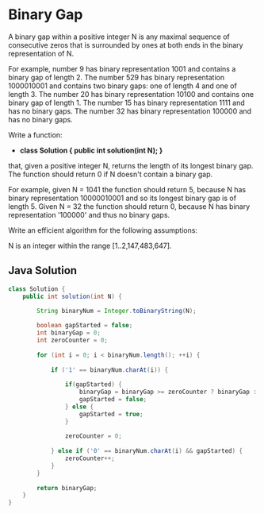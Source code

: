
# Binary Gap

A binary gap within a positive integer N is any maximal sequence of consecutive zeros that is surrounded by ones at both ends in the binary representation of N.

For example, number 9 has binary representation 1001 and contains a binary gap of length 2. The number 529 has binary representation 1000010001 and contains two binary gaps: one of length 4 and one of length 3. The number 20 has binary representation 10100 and contains one binary gap of length 1. The number 15 has binary representation 1111 and has no binary gaps. The number 32 has binary representation 100000 and has no binary gaps.

Write a function:

* __class Solution { public int solution(int N); }__


that, given a positive integer N, returns the length of its longest binary gap. The function should return 0 if N doesn't contain a binary gap.

For example, given N = 1041 the function should return 5, because N has binary representation 10000010001 and so its longest binary gap is of length 5. Given N = 32 the function should return 0, because N has binary representation '100000' and thus no binary gaps.

Write an efficient algorithm for the following assumptions:

N is an integer within the range [1..2,147,483,647].

## Java Solution

```java
class Solution {
    public int solution(int N) {
        
        String binaryNum = Integer.toBinaryString(N);

        boolean gapStarted = false;
        int binaryGap = 0;
        int zeroCounter = 0;
        
        for (int i = 0; i < binaryNum.length(); ++i) {
  
            if ('1' == binaryNum.charAt(i)) {
                
                if(gapStarted) {
                    binaryGap = binaryGap >= zeroCounter ? binaryGap : zeroCounter;
                    gapStarted = false;
                } else {
                    gapStarted = true;
                }
                
                zeroCounter = 0;
            
            } else if ('0' == binaryNum.charAt(i) && gapStarted) {
                zeroCounter++;                
            }
        }
        
        return binaryGap;
    }
}
```